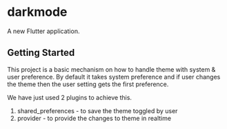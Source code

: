 # darkmode

A new Flutter application.

## Getting Started

This project is a basic mechanism on how to handle theme with system & user preference. By default it takes system preference and if user changes the theme then the user setting gets the first preference.

We have just used 2 plugins to achieve this.

1. shared_preferences - to save the theme toggled by user
2. provider - to provide the changes to theme in realtime
